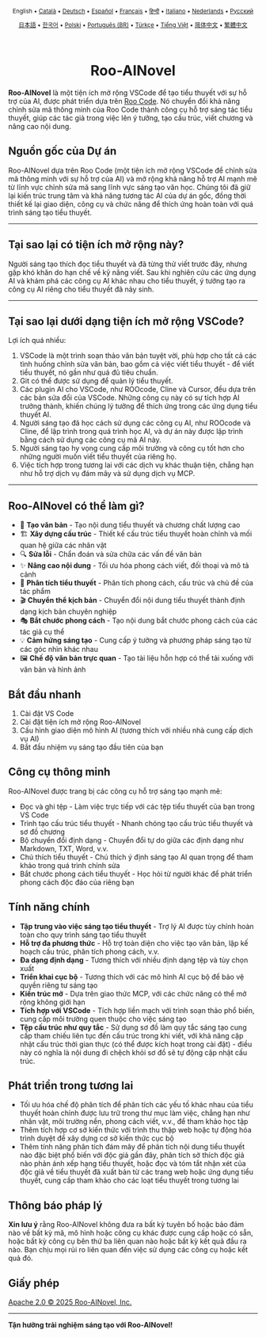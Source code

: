 <div align="center">
<sub>

English • [Català](locales/ca/README.md) • [Deutsch](locales/de/README.md) • [Español](locales/es/README.md) • [Français](locales/fr/README.md) • [हिन्दी](locales/hi/README.md) • [Italiano](locales/it/README.md) • [Nederlands](locales/nl/README.md) • [Русский](locales/ru/README.md)

</sub>
<sub>

[日本語](locales/ja/README.md) • [한국어](locales/ko/README.md) • [Polski](locales/pl/README.md) • [Português (BR)](locales/pt-BR/README.md) • [Türkçe](locales/tr/README.md) • [Tiếng Việt](locales/vi/README.md) • [简体中文](locales/zh-CN/README.md) • [繁體中文](locales/zh-TW/README.md)

</sub>
</div>
<br>
<div align="center">
  <h1>Roo-AINovel</h1>
</div>

**Roo-AINovel** là một tiện ích mở rộng VSCode để tạo tiểu thuyết với sự hỗ trợ của AI, được phát triển dựa trên [Roo Code](https://github.com/RooCodeInc/Roo-Code). Nó chuyển đổi khả năng chỉnh sửa mã thông minh của Roo Code thành công cụ hỗ trợ sáng tác tiểu thuyết, giúp các tác giả trong việc lên ý tưởng, tạo cấu trúc, viết chương và nâng cao nội dung.

## Nguồn gốc của Dự án

Roo-AINovel dựa trên Roo Code (một tiện ích mở rộng VSCode để chỉnh sửa mã thông minh với sự hỗ trợ của AI) và mở rộng khả năng hỗ trợ AI mạnh mẽ từ lĩnh vực chỉnh sửa mã sang lĩnh vực sáng tạo văn học. Chúng tôi đã giữ lại kiến trúc trung tâm và khả năng tương tác AI của dự án gốc, đồng thời thiết kế lại giao diện, công cụ và chức năng để thích ứng hoàn toàn với quá trình sáng tạo tiểu thuyết.

---

## Tại sao lại có tiện ích mở rộng này?

Người sáng tạo thích đọc tiểu thuyết và đã từng thử viết trước đây, nhưng gặp khó khăn do hạn chế về kỹ năng viết. Sau khi nghiên cứu các ứng dụng AI và khám phá các công cụ AI khác nhau cho tiểu thuyết, ý tưởng tạo ra công cụ AI riêng cho tiểu thuyết đã nảy sinh.

---

## Tại sao lại dưới dạng tiện ích mở rộng VSCode?

Lợi ích quá nhiều:
1. VSCode là một trình soạn thảo văn bản tuyệt vời, phù hợp cho tất cả các tình huống chỉnh sửa văn bản, bao gồm cả việc viết tiểu thuyết - để viết tiểu thuyết, nó gần như quá đủ tiêu chuẩn.
2. Git có thể được sử dụng để quản lý tiểu thuyết.
3. Các plugin AI cho VSCode, như ROOcode, Cline và Cursor, đều dựa trên các bản sửa đổi của VSCode. Những công cụ này có sự tích hợp AI trưởng thành, khiến chúng lý tưởng để thích ứng trong các ứng dụng tiểu thuyết AI.
4. Người sáng tạo đã học cách sử dụng các công cụ AI, như ROOcode và Cline, để lập trình trong quá trình học AI, và dự án này được lập trình bằng cách sử dụng các công cụ mã AI này.
5. Người sáng tạo hy vọng cung cấp môi trường và công cụ tốt hơn cho những người muốn viết tiểu thuyết của riêng họ.
6. Việc tích hợp trong tương lai với các dịch vụ khác thuận tiện, chẳng hạn như hỗ trợ dịch vụ đám mây và sử dụng dịch vụ MCP.

---

## Roo-AINovel có thể làm gì?

- 📝 **Tạo văn bản** - Tạo nội dung tiểu thuyết và chương chất lượng cao
- 🏗️ **Xây dựng cấu trúc** - Thiết kế cấu trúc tiểu thuyết hoàn chỉnh và mối quan hệ giữa các nhân vật
- 🔍 **Sửa lỗi** - Chẩn đoán và sửa chữa các vấn đề văn bản
- ✨ **Nâng cao nội dung** - Tối ưu hóa phong cách viết, đối thoại và mô tả cảnh
- 🔬 **Phân tích tiểu thuyết** - Phân tích phong cách, cấu trúc và chủ đề của tác phẩm
- 🎬 **Chuyển thể kịch bản** - Chuyển đổi nội dung tiểu thuyết thành định dạng kịch bản chuyên nghiệp
- 🎭 **Bắt chước phong cách** - Tạo nội dung bắt chước phong cách của các tác giả cụ thể
- 💡 **Cảm hứng sáng tạo** - Cung cấp ý tưởng và phương pháp sáng tạo từ các góc nhìn khác nhau
- 🖼️ **Chế độ văn bản trực quan** - Tạo tài liệu hỗn hợp có thể tải xuống với văn bản và hình ảnh

## Bắt đầu nhanh

1. Cài đặt VS Code
2. Cài đặt tiện ích mở rộng Roo-AINovel
3. Cấu hình giao diện mô hình AI (tương thích với nhiều nhà cung cấp dịch vụ AI)
4. Bắt đầu nhiệm vụ sáng tạo đầu tiên của bạn

## Công cụ thông minh

Roo-AINovel được trang bị các công cụ hỗ trợ sáng tạo mạnh mẽ:

- Đọc và ghi tệp - Làm việc trực tiếp với các tệp tiểu thuyết của bạn trong VS Code
- Trình tạo cấu trúc tiểu thuyết - Nhanh chóng tạo cấu trúc tiểu thuyết và sơ đồ chương
- Bộ chuyển đổi định dạng - Chuyển đổi tự do giữa các định dạng như Markdown, TXT, Word, v.v.
- Chú thích tiểu thuyết - Chú thích ý định sáng tạo AI quan trọng để tham khảo trong quá trình chỉnh sửa
- Bắt chước phong cách tiểu thuyết - Học hỏi từ người khác để phát triển phong cách độc đáo của riêng bạn

## Tính năng chính

- **Tập trung vào việc sáng tạo tiểu thuyết** - Trợ lý AI được tùy chỉnh hoàn toàn cho quy trình sáng tạo tiểu thuyết
- **Hỗ trợ đa phương thức** - Hỗ trợ toàn diện cho việc tạo văn bản, lập kế hoạch cấu trúc, phân tích phong cách, v.v.
- **Đa dạng định dạng** - Tương thích với nhiều định dạng tệp và tùy chọn xuất
- **Triển khai cục bộ** - Tương thích với các mô hình AI cục bộ để bảo vệ quyền riêng tư sáng tạo
- **Kiến trúc mở** - Dựa trên giao thức MCP, với các chức năng có thể mở rộng không giới hạn
- **Tích hợp với VSCode** - Tích hợp liền mạch với trình soạn thảo phổ biến, cung cấp môi trường quen thuộc cho việc sáng tạo
- **Tệp cấu trúc như quy tắc** - Sử dụng sơ đồ làm quy tắc sáng tạo cung cấp tham chiếu liên tục đến cấu trúc trong khi viết, với khả năng cập nhật cấu trúc thời gian thực (có thể được kích hoạt trong cài đặt) - điều này có nghĩa là nội dung đi chệch khỏi sơ đồ sẽ tự động cập nhật cấu trúc.

## Phát triển trong tương lai

- Tối ưu hóa chế độ phân tích để phân tích các yếu tố khác nhau của tiểu thuyết hoàn chỉnh được lưu trữ trong thư mục làm việc, chẳng hạn như nhân vật, môi trường nền, phong cách viết, v.v., để tham khảo học tập
- Thêm tích hợp cơ sở kiến thức với trình thu thập web hoặc tự động hóa trình duyệt để xây dựng cơ sở kiến thức cục bộ
- Thêm tính năng phân tích đám mây để phân tích nội dung tiểu thuyết nào đặc biệt phổ biến với độc giả gần đây, phân tích sở thích độc giả nào phản ánh xếp hạng tiểu thuyết, hoặc đọc và tóm tắt nhận xét của độc giả về tiểu thuyết đã xuất bản từ các trang web hoặc ứng dụng tiểu thuyết, cung cấp tham khảo cho các loạt tiểu thuyết trong tương lai

## Thông báo pháp lý

**Xin lưu ý** rằng Roo-AINovel không đưa ra bất kỳ tuyên bố hoặc bảo đảm nào về bất kỳ mã, mô hình hoặc công cụ khác được cung cấp hoặc có sẵn, hoặc bất kỳ công cụ bên thứ ba liên quan nào hoặc bất kỳ kết quả đầu ra nào. Bạn chịu mọi rủi ro liên quan đến việc sử dụng các công cụ hoặc kết quả đó.

## Giấy phép

[Apache 2.0 © 2025 Roo-AINovel, Inc.](./LICENSE)

---

**Tận hưởng trải nghiệm sáng tạo với Roo-AINovel!** 
